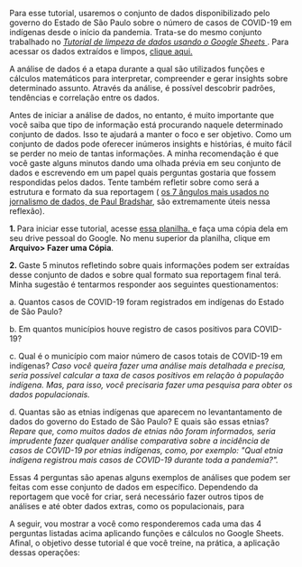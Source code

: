 Para esse tutorial, usaremos o conjunto de dados disponibilizado pelo governo do Estado de São Paulo sobre o número de casos de COVID-19 em indígenas desde o início da pandemia. Trata-se do mesmo conjunto trabalhado no <i> <a href="https://github.com/biafarrugia/Jornalismo_de_Dados_FAAP/blob/main/Tutorial%20de%20limpeza%20de%20dados%20usando%20o%20Google%20Sheets.md"> Tutorial de limpeza de dados usando o Google Sheets </a> </i>. Para acessar os dados extraídos e limpos, <a href="https://docs.google.com/spreadsheets/d/1qPqoMIhYfk6YM20AlMv5-TRyHJ75x2pGCJSZKlWCCU4/edit?usp=sharing"> clique aqui. </a> 
<p> A análise de dados é a etapa durante a qual são utilizados funções e cálculos matemáticos para interpretar, compreender e gerar insights sobre determinado assunto. Através da análise, é possível descobrir padrões, tendências e correlação entre os dados. 
<p> Antes de iniciar a análise de dados, no entanto, é muito importante que você saiba que tipo de informação está procurando naquele determinado conjunto de dados. Isso te ajudará a manter o foco e ser objetivo. Como um conjunto de dados pode oferecer inúmeros insights e histórias, é muito fácil se perder no meio de tantas informações. A minha recomendação é que você gaste alguns minutos dando uma olhada prévia em seu conjunto de dados e escrevendo em um papel quais perguntas gostaria que fossem respondidas pelos dados. Tente também refletir sobre como será a estrutura e formato da sua reportagem ( <a href="https://onlinejournalismblog.com/2021/06/08/os-angulos-mais-usados-por-jornalistas-para-contar-historias-com-dados/"> os 7 ângulos mais usados no jornalismo de dados, de Paul Bradshar</a>, são extremamente úteis nessa reflexão). 
<p> <b> 1. </b> Para iniciar esse tutorial, acesse <a href="https://docs.google.com/spreadsheets/d/1qPqoMIhYfk6YM20AlMv5-TRyHJ75x2pGCJSZKlWCCU4/edit?usp=sharing"> essa planilha. </a> e  faça uma cópia dela em seu drive pessoal do Google. No menu superior da planilha, clique em <b> Arquivo> Fazer uma Cópia</b>.
<p> <b> 2. </b> Gaste 5 minutos refletindo sobre quais informações podem ser extraídas desse conjunto de dados e sobre qual formato sua reportagem final terá. Minha sugestão é tentarmos responder aos seguintes questionamentos: 
  <p> a. Quantos casos de COVID-19 foram registrados em indígenas do Estado de São Paulo?
  <p> b. Em quantos municípios houve registro de casos positivos para COVID-19?
  <p> c. Qual é o município com maior número de casos totais de COVID-19 em indígenas? <i> Caso você queira fazer uma análise mais detalhada e precisa, seria possível calcular a taxa de casos positivos em relação à população indígena. Mas, para isso, você precisaria fazer uma pesquisa para obter os dados populacionais. </i>
  <p> d. Quantas são as etnias indígenas que aparecem no levantantamento de dados do governo do Estado de São Paulo? E quais são essas etnias? <i> Repare que, como muitos dados de etnias não foram informados, seria imprudente fazer qualquer análise comparativa sobre a incidência de casos de COVID-19 por etnias indígenas, como, por exemplo: "Qual etnia indígena registrou mais casos de COVID-19 durante toda a pandemia?". </i>
 <p> Essas 4 perguntas são apenas alguns exemplos de análises que podem ser feitas com esse conjunto de dados em específico. Dependendo da reportagem que você for criar, será necessário fazer outros tipos de análises e até obter dados extras, como os populacionais, para 
 <p> A seguir, vou mostrar a você como responderemos cada uma das 4 perguntas listadas acima aplicando funções e cálculos no Google Sheets. Afinal, o objetivo desse tutorial é que você treine, na prática, a aplicação dessas operações:
   
  
